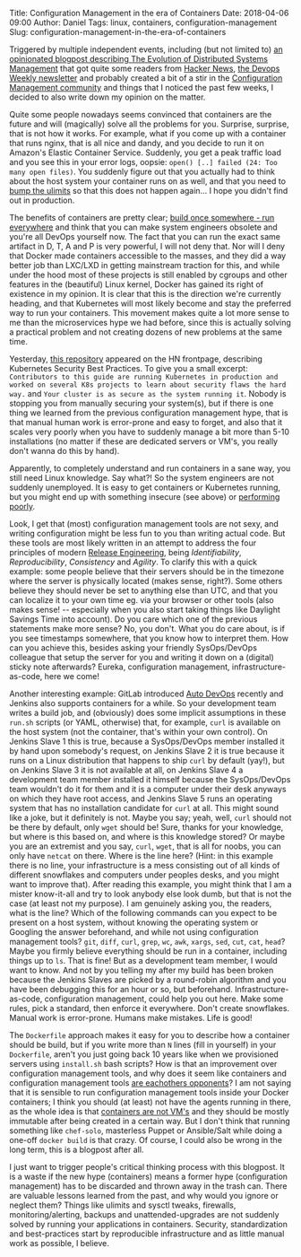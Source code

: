 Title: Configuration Management in the era of Containers
Date: 2018-04-06 09:00
Author: Daniel
Tags: linux, containers, configuration-management
Slug: configuration-management-in-the-era-of-containers

Triggered by multiple independent events, including (but not limited to) [an opinionated blogpost describing The Evolution of Distributed Systems Management](http://www.xkyle.com/the-evolution-of-distributed-systems-management/) that got quite some readers from [Hacker News](https://news.ycombinator.com/), [the Devops Weekly newsletter](http://www.devopsweekly.com/) and probably created a bit of a stir in the [Configuration Management community](https://twitter.com/ripienaar/status/970260021719248896) and things that I noticed the past few weeks, I decided to also write down my opinion on the matter.

Quite some people nowadays seems convinced that containers are the future and will (magically) solve all the problems for you. Surprise, surprise, that is not how it works. For example, what if you come up with a container that runs nginx, that is all nice and dandy, and you decide to run it on Amazon's Elastic Container Service. Suddenly, you get a peak traffic load and you see this in your error logs, oopsie: `open() [..] failed (24: Too many open files)`. You suddenly figure out that you actually had to think about the host system your container runs on as well, and that you need to [bump the ulimits](https://www.infoworld.com/article/3067303/cloud-computing/how-to-configuring-linux-usage-limits-with-docker-and-aws-ecs.html) so that this does not happen again... I hope you didn't find out in production.

The benefits of containers are pretty clear; [build once somewhere - run everywhere](https://www.tedinski.com/2018/04/03/why-containers.html) and think that you can make system engineers obsolete and you're all DevOps yourself now. The fact that you can run the exact same artifact in D, T, A and P is very powerful, I will not deny that. Nor will I deny that Docker made containers accessible to the masses, and they did a way better job than LXC/LXD in getting mainstream traction for this, and while under the hood most of these projects is still enabled by cgroups and other features in the (beautiful) Linux kernel, Docker has gained its right of existence in my opinion. It is clear that this is the direction we're currently heading, and that Kubernetes will most likely become and stay the preferred way to run your containers. This movement makes quite a lot more sense to me than the microservices hype we had before, since this is actually solving a practical problem and not creating dozens of new problems at the same time.

Yesterday, [this repository](https://github.com/freach/kubernetes-security-best-practice) appeared on the HN frontpage, describing Kubernetes Security Best Practices. To give you a small excerpt:
`Contributors to this guide are running Kubernetes in production and worked on several K8s projects to learn about security flaws the hard way.` and `Your cluster is as secure as the system running it`.
Nobody is stopping you from manually securing your system(s), but if there is one thing we learned from the previous configuration management hype, that is that manual human work is error-prone and easy to forget, and also that it scales very poorly when you have to suddenly manage a bit more than 5-10 installations (no matter if these are dedicated servers or VM's, you really don't wanna do this by hand).

Apparently, to completely understand and run containers in a sane way, you still need Linux knowledge. Say what?! So the system engineers are not suddenly unemployed. It is easy to get containers or Kubernetes running, but you might end up with something insecure (see above) or [performing poorly](https://hackernoon.com/another-reason-why-your-docker-containers-may-be-slow-d37207dec27f).

Look, I get that (most) configuration management tools are not sexy, and writing configuration might be less fun to you than writing actual code. But these tools are most likely written in an attempt to address the four principles of modern [Release Engineering](http://en.wikipedia.org/wiki/Release_engineering), being _Identifiability_, _Reproducibility_, _Consistency_ and _Agility_. To clarify this with a quick example: some people believe that their servers should be in the timezone where the server is physically located (makes sense, right?). Some others believe they should never be set to anything else than UTC, and that you can localize it to your own time eg. via your browser or other tools (also makes sense! -- especially when you also start taking things like Daylight Savings Time into account). Do you care which one of the previous statements make more sense? No, you don't. What you do care about, is if you see timestamps somewhere, that you know how to interpret them. How can you achieve this, besides asking your friendly SysOps/DevOps colleague that setup the server for you and writing it down on a (digital) sticky note afterwards? Eureka, configuration management, infrastructure-as-code, here we come!

Another interesting example: GitLab introduced [Auto DevOps](https://docs.gitlab.com/ee/topics/autodevops/) recently and Jenkins also supports containers for a while. So your development team writes a build job, and (obviously) does some implicit assumptions in these `run.sh` scripts (or YAML, otherwise) that, for example, `curl` is available on the host system (not the container, that's within your own control). On Jenkins Slave 1 this is true, because a SysOps/DevOps member installed it by hand upon somebody's request, on Jenkins Slave 2 it is true because it runs on a Linux distribution that happens to ship `curl` by default (yay!), but on Jenkins Slave 3 it is not available at all, on Jenkins Slave 4 a development team member installed it himself because the SysOps/DevOps team wouldn't do it for them and it is a computer under their desk anyways on which they have root access, and Jenkins Slave 5 runs an operating system that has no installation candidate for `curl` at all. This might sound like a joke, but it definitely is not. Maybe you say; yeah, well, `curl` should not be there by default, only `wget` should be! Sure, thanks for your knowledge, but where is this based on, and where is this knowledge stored?
Or maybe you are an extremist and you say, `curl`, `wget`, that is all for noobs, you can only have `netcat` on there. Where is the line here? (Hint: in this example there is no line, your infrastructure is a mess consisting out of all kinds of different snowflakes and computers under peoples desks, and you might want to improve that). After reading this example, you might think that I am a mister know-it-all and try to look anybody else look dumb, but that is not the case (at least not my purpose). I am genuinely asking you, the readers, what is the line? Which of the following commands can you expect to be present on a host system, without knowing the operating system or Googling the answer beforehand, and while not using configuration management tools? `git`, `diff`, `curl`, `grep`, `wc`, `awk`, `xargs`, `sed`, `cut`, `cat`, `head`? Maybe you firmly believe everything should be run in a container, including things up to `ls`. That is fine! But as a development team member, I would want to know. And not by you telling my after my build has been broken because the Jenkins Slaves are picked by a round-robin algorithm and you have been debugging this for an hour or so, but beforehand. Infrastructure-as-code, configuration management, could help you out here. Make some rules, pick a standard, then enforce it everywhere. Don't create snowflakes. Manual work is error-prone. Humans make mistakes. Life is good!

The `Dockerfile` approach makes it easy for you to describe how a container should be build, but if you write more than `N` lines (fill in yourself) in your `Dockerfile`, aren't you just going back 10 years like when we provisioned servers using `install.sh` bash scripts? How is that an improvement over configuration management tools, and why does it seem like containers and configuration management tools [are eachothers opponents](https://hackernoon.com/configuration-management-is-an-antipattern-e677e34be64c)? I am not saying that it is sensible to run configuration management tools inside your Docker containers; I think you should (at least) not have the agents running in there, as the whole idea is that [containers are not VM's](https://www.linuxfoundation.org/blog/containers-are-not-lightweight-vms/) and they should be mostly immutable after being created in a certain way. But I don't think that running something like `chef-solo`, masterless Puppet or Ansible/Salt while doing a one-off `docker build` is that crazy. Of course, I could also be wrong in the long term, this is a blogpost after all.

I just want to trigger people's critical thinking process with this blogpost. It is a waste if the new hype (containers) means a former hype (configuration management) has to be discarded and thrown away in the trash can. There are valuable lessons learned from the past, and why would you ignore or neglect them? Things like ulimits and sysctl tweaks, firewalls, monitoring/alerting, backups and unattended-upgrades are not suddenly solved by running your applications in containers. Security, standardization and best-practices start by reproducible infrastructure and as little manual work as possible, I believe.
